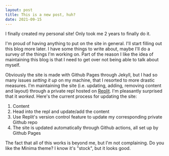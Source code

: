 ```yaml
---
layout: post
title: This is a new post, huh?
date: 2021-09-15
---
```


I finally created my personal site! Only took me 2 years to finally do it.

I'm proud of having anything to put on the site in general. I'll start filling out this blog more later. I have some things to write about, maybe I'll do a survey of the things I'm working on. Part of the reason I like the idea of maintaining this blog is that I need to get over not being able to talk about myself.

Obviously the site is made with Github Pages through Jekyll, but I had so many issues _setting it up_ on my machine, that I resorted to more drastic measures. I'm maintaining the site (i.e. updating, adding, removing content and layout) through a private repl hosted on [Replit](https://replit.com). I'm pleasantly surprised that it _worked_. Here's the current process for updating the site:
 1. Content
 2. Head into the repl and update/add the content
 3. Use Replit's version control feature to update my corresponding private Github repo
 4. The site is updated automatically through Github actions, all set up by Github Pages

The fact that all of this works is beyond me, but I'm not complaining. Do you like the Minima theme? I know it's "stock", but it looks good.